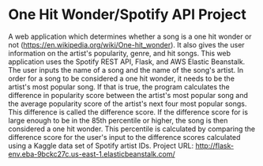 # One Hit Wonder/Spotify API Project
 A web application which determines whether a song is a one hit wonder or not (https://en.wikipedia.org/wiki/One-hit_wonder). It also gives the user information on the artist's popularity, genre, and hit songs. This web application uses the Spotify REST API, Flask, and AWS Elastic Beanstalk. The user inputs the name of a song and the name of the song's artist. In order for a song to be considered a one hit wonder, it needs to be the artist's most popular song. If that is true, the program calculates the difference in popularity score between the artist's most popular song and the average popularity score of the artist's next four most popular songs. This difference is called the difference score. If the difference score for is large enough to be in the 85th percentile or higher, the song is then considered a one hit wonder. This percentile is calculated by comparing the difference score for the user's input to the difference scores calculated using a Kaggle data set of Spotify artist IDs. Project URL: http://flask-env.eba-9bckc27c.us-east-1.elasticbeanstalk.com/
